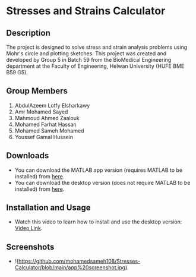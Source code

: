 # Stresses and Strains Calculator

## Description
The project is designed to solve stress and strain analysis problems using Mohr's circle and plotting sketches. 
This project was created and developed by Group 5 in Batch 59 from the BioMedical Engineering department at the Faculty of Engineering, Helwan University (HUFE BME B59 G5).

## Group Members
1. AbdulAzeem Lotfy Elsharkawy
2. Amr Mohamed Sayed
3. Mahmoud Ahmed Zaalouk
4. Mohamed Farhat Hassan
5. Mohamed Sameh Mohamed
6. Youssef Gamal Hussein

## Downloads
- You can download the MATLAB app version (requires MATLAB to be installed) from [here](https://github.com/mohamedsameh108/Stresses-Calculator/blob/main/MATLAB%20App/Stresses%20Calculator.mlappinstall).
- You can download the desktop version (does not require MATLAB to be installed) from [here](https://drive.google.com/drive/u/1/folders/1YgZRP14nghkR55PMxbTcYT-TXY1SSlEA).

## Installation and Usage
- Watch this video to learn how to install and use the desktop version: [Video Link](https://drive.google.com/drive/u/1/folders/1deceUrUcC-1uXXB9ki2-LbuHlm3aG5FT).

## Screenshots
- !(https://github.com/mohamedsameh108/Stresses-Calculator/blob/main/app%20screenshot.jpg).
